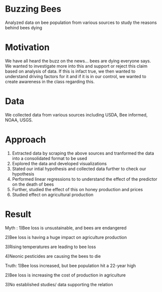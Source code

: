 # Buzzing Bees

Analyzed data on bee population from various sources to study the reasons behind bees dying

# Motivation
We have all heard the buzz on the news… bees are dying everyone says. We wanted to investigate more into this and support or reject this claim based on analysis of data.
If this is infact true, we then wanted to understand driving factors for it and if it is in our control, we wanted to create awareness in the class regarding this.

# Data
We collected data from various sources including USDA, Bee informed, NOAA, USGS.

# Approach
1) Extracted data by scraping the above sources and tranformed the data into a consolidated format to be used
2) Explored the data and developed visualizations
3) Stated our intial hypothesis and collected data further to check our hypothesis
4) Performed linear regressions to to understand the effect of the predictor on the death of bees
5) Further, studied the effect of this on honey production and prices
6) Studied effect on agricultural production

# Result
Myth : 
1)Bee loss is unsustainable, and bees are endangered

2)Bee loss is having a huge impact on agriculture production

3)Rising temperatures are leading to bee loss

4)Neonic pesticides are causing the bees to die

Truth:
1)Bee loss increased, but bee population hit a 22-year high

2)Bee loss is increasing the cost of production in agriculture 

3)No established studies/ data supporting the relation




